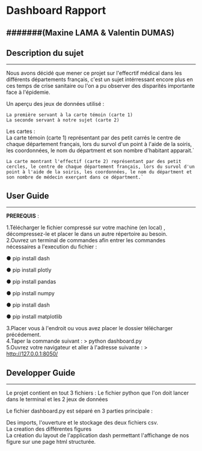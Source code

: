 # Dashboard Rapport
#######(Maxine LAMA & Valentin DUMAS)
------------------------------------------

## Description du sujet 
-----------------------

Nous avons décidé que mener ce projet sur l'effecrtif médical dans les différents départements français, c'est un sujet intérressant encore plus en ces temps de crise sanitaire ou l'on a pu observer des disparités importante face à l'épidemie.

  Un aperçu des jeux de données utilisé :  
  
    La première servant à la carte témoin (carte 1)   
    La seconde servant à notre sujet (carte 2)    
    
  Les cartes :  
    La carte témoin (carte 1) représentant par des petit carrés le centre de chaque département français, lors du survol d'un point à l'aide de la soiris, les coordonnées, le nom du départment et son nombre d'habitant apparait.`  
      
    La carte montrant l'effectif (carte 2) représentant par des petit cercles, le centre de chaque département français, lors du survol d'un point à l'aide de la soiris, les coordonnées, le nom du départment et son nombre de médecin exerçant dans ce départment.`  
    
    
## User Guide
-----------------------

__PREREQUIS__ :   

1.Télécharger le fichier compressé sur votre machine (en local) , décompressez-le et placer le dans un autre répertoire au besoin.  
2.Ouvrez un terminal de commandes afin entrer les commandes nécessaires a l'execution du fichier  : 

●	pip install dash  

●	pip install plotly  

●	pip install pandas  

●	pip install numpy  

●	pip install dash

●	pip install matplotlib

3.Placer vous à l'endroit ou vous avez placer le dossier télécharger précédement.  
4.Taper la commande suivant : > python dashboard.py   
5.Ouvrez votre navigateur et aller à l'adresse suivante : > http://127.0.0.1:8050/  


## Developper Guide
-----------------------


Le projet contient en tout 3 fichiers : Le fichier python que l'on doit lancer dans le terminal et les 2 jeux de données

Le fichier dashboard.py est séparé en 3 parties principale :  
  
  Des imports, l'ouverture et le stockage des deux fichiers csv.      
  La creation des différentes figures  
  La création du layout de l'application dash permettant l'affichange de nos figure sur une page html structurée.  
  
